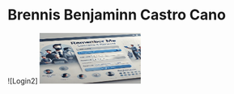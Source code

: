 # Brennis Benjaminn Castro Cano

![Login2]
<img src="./assets/login2.png" alt="Texto alternativo" width="200" height="100">
